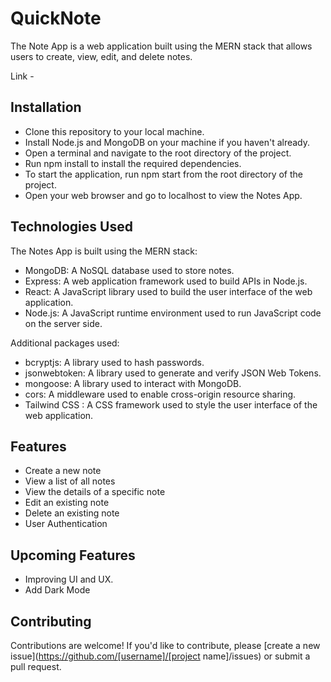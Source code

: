 # QuickNote

The Note App is a web application built using the MERN stack that allows users to create, view, edit, and delete notes.

Link - 

## Installation

- Clone this repository to your local machine.
- Install Node.js and MongoDB on your machine if you haven't already.
- Open a terminal and navigate to the root directory of the project.
- Run npm install to install the required dependencies.
- To start the application, run npm start from the root directory of the project.
- Open your web browser and go to localhost to view the Notes App.

## Technologies Used

The Notes App is built using the MERN stack:

- MongoDB: A NoSQL database used to store notes.
- Express: A web application framework used to build APIs in Node.js.
- React: A JavaScript library used to build the user interface of the web application.
- Node.js: A JavaScript runtime environment used to run JavaScript code on the server side.

Additional packages used:

- bcryptjs: A library used to hash passwords.
- jsonwebtoken: A library used to generate and verify JSON Web Tokens.
- mongoose: A library used to interact with MongoDB.
- cors: A middleware used to enable cross-origin resource sharing.
- Tailwind CSS : A CSS framework used to style the user interface of the web application.

## Features

- Create a new note
- View a list of all notes
- View the details of a specific note
- Edit an existing note
- Delete an existing note
- User Authentication

## Upcoming Features

- Improving UI and UX.
- Add Dark Mode

## Contributing

Contributions are welcome! If you'd like to contribute, please [create a new issue](https://github.com/[username]/[project name]/issues) or submit a pull request.
